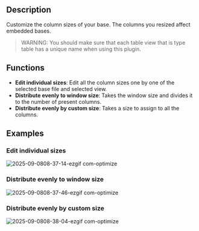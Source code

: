 ## Description

Customize the column sizes of your base. The columns you resized affect embedded bases.

> WARNING: You should make sure that each table view that is type table has a unique name when using this plugin.

## Functions

-   **Edit individual sizes**: Edit all the column sizes one by one of the selected base file and selected view.
-   **Distribute evenly to window size**: Takes the window size and divides it to the number of present columns.
-   **Distribute evenly by custom size**: Takes a size to assign to all the columns.

## Examples

### Edit individual sizes

![2025-09-0808-37-14-ezgif com-optimize](https://github.com/user-attachments/assets/4acf6e0d-4fe8-48eb-86b3-0c0847049390)

### Distribute evenly to window size

![2025-09-0808-37-46-ezgif com-optimize](https://github.com/user-attachments/assets/a246d712-bde0-46a3-92b6-cab360879e95)

### Distribute evenly by custom size

![2025-09-0808-38-04-ezgif com-optimize](https://github.com/user-attachments/assets/97af8258-678c-4a8f-bf43-0cd0cd94b90f)
